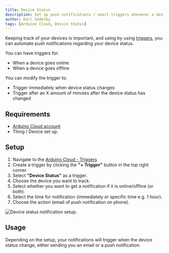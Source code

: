 ```yaml
---
title: Device Status
description: Set up push notifications / email triggers whenever a device goes online/offline.
author: Karl Söderby
tags: [Arduino Cloud, Device Status]
---
```


Keeping track of your devices is important, and using by using [triggers](), you can automate push notifications regarding your device status.

You can have triggers for:
- When a device goes online
- When a device goes offline

You can modify the trigger to:
- Trigger immediately when device status changes
- Trigger after an X amount of minutes after the device status has changed

## Requirements

- [Arduino Cloud account](https://app.arduino.cc/)
- Thing / Device set up.

## Setup

1. Navigate to the [Arduino Cloud - Triggers](https://app.arduino.cc/triggers)
2. Create a trigger by clicking the **"+ Trigger"** button in the top right corner.
3. Select **"Device Status"** as a trigger.
4. Choose the device you want to track.
5. Select whether you want to get a notification if it is online/offline (or both).
6. Select the time for notification (immediately or specific time e.g. 1 hour).
7. Choose the action (email of push notification on phone).

![Device status notification setup.]()

## Usage

Depending on the setup, your notifications will trigger when the device status change, either sending you an email or a push notification.